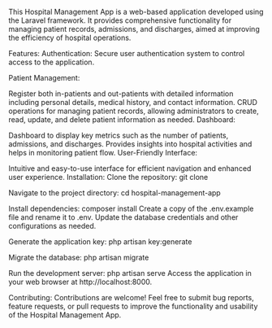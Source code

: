 This Hospital Management App is a web-based application developed using the Laravel framework. It provides comprehensive functionality for managing patient records, admissions, and discharges, aimed at improving the efficiency of hospital operations.

Features:
Authentication: Secure user authentication system to control access to the application.

Patient Management:

Register both in-patients and out-patients with detailed information including personal details, medical history, and contact information.
CRUD operations for managing patient records, allowing administrators to create, read, update, and delete patient information as needed.
Dashboard:

Dashboard to display key metrics such as the number of patients, admissions, and discharges.
Provides insights into hospital activities and helps in monitoring patient flow.
User-Friendly Interface:

Intuitive and easy-to-use interface for efficient navigation and enhanced user experience.
Installation:
Clone the repository:
git clone <repository-url>

Navigate to the project directory:
cd hospital-management-app

Install dependencies:
composer install
Create a copy of the .env.example file and rename it to .env. Update the database credentials and other configurations as needed.

Generate the application key:
php artisan key:generate

Migrate the database:
php artisan migrate

Run the development server:
php artisan serve
Access the application in your web browser at http://localhost:8000.

Contributing:
Contributions are welcome! Feel free to submit bug reports, feature requests, or pull requests to improve the functionality and usability of the Hospital Management App.
